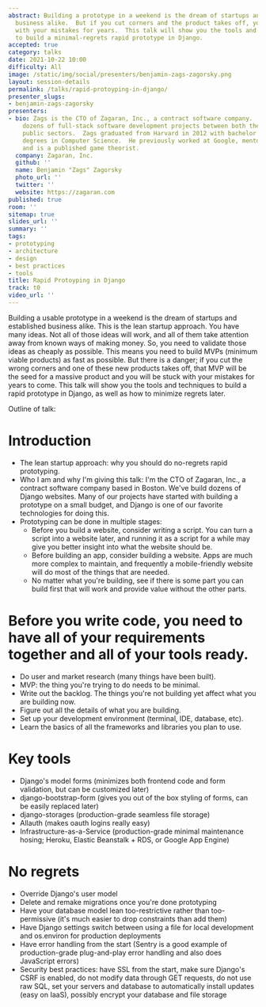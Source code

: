 ```yaml
---
abstract: Building a prototype in a weekend is the dream of startups and established
  business alike.  But if you cut corners and the product takes off, you will be stuck
  with your mistakes for years.  This talk will show you the tools and techniques
  to build a minimal-regrets rapid prototype in Django.
accepted: true
category: talks
date: 2021-10-22 10:00
difficulty: All
image: /static/img/social/presenters/benjamin-zags-zagorsky.png
layout: session-details
permalink: /talks/rapid-protoyping-in-django/
presenter_slugs:
- benjamin-zags-zagorsky
presenters:
- bio: Zags is the CTO of Zagaran, Inc., a contract software company.  He has led
    dozens of full-stack software development projects between both the private and
    public sectors.  Zags graduated from Harvard in 2012 with bachelor's and master's
    degrees in Computer Science.  He previously worked at Google, mentors for TechStars,
    and is a published game theorist.
  company: Zagaran, Inc.
  github: ''
  name: Benjamin "Zags" Zagorsky
  photo_url: ''
  twitter: ''
  website: https://zagaran.com
published: true
room: ''
sitemap: true
slides_url: ''
summary: ''
tags:
- prototyping
- architecture
- design
- best practices
- tools
title: Rapid Protoyping in Django
track: t0
video_url: ''
---
```


Building a usable prototype in a weekend is the dream of startups and established business alike.  This is the lean startup approach.  You have many ideas.  Not all of those ideas will work, and all of them take attention away from known ways of making money.  So, you need to validate those ideas as cheaply as possible.  This means you need to build MVPs (minimum viable products) as fast as possible.  But there is a danger; if you cut the wrong corners and one of these new products takes off, that MVP will be the seed for a massive product and you will be stuck with your mistakes for years to come.  This talk will show you the tools and techniques to build a rapid prototype in Django, as well as how to minimize regrets later.

Outline of talk:

# Introduction
* The lean startup approach: why you should do no-regrets rapid prototyping.
* Who I am and why I'm giving this talk: I'm the CTO of Zagaran, Inc., a contract software company based in Boston.  We've build dozens of Django websites.  Many of our projects have started with building a prototype on a small budget, and Django is one of our favorite technologies for doing this.
* Prototyping can be done in multiple stages:
    * Before you build a website, consider writing a script.  You can turn a script into a website later, and running it as a script for a while may give you better insight into what the website should be.
    * Before building an app, consider building a website.  Apps are much more complex to maintain, and frequently a mobile-friendly website will do most of the things that are needed.
    * No matter what you're building, see if there is some part you can build first that will work and provide value without the other parts.

# Before you write code, you need to have all of your requirements together and all of your tools ready.
* Do user and market research (many things have been built).
* MVP: the thing you're trying to do needs to be minimal.
* Write out the backlog.  The things you're not building yet affect what you are building now.
* Figure out all the details of what you are building.
* Set up your development environment (terminal, IDE, database, etc).
* Learn the basics of all the frameworks and libraries you plan to use.

# Key tools
* Django's model forms (minimizes both frontend code and form validation, but can be customized later)
* django-bootstrap-form (gives you out of the box styling of forms, can be easily replaced later)
* django-storages (production-grade seamless file storage)
* Allauth (makes oauth logins really easy)
* Infrastructure-as-a-Service (production-grade minimal maintenance hosing; Heroku, Elastic Beanstalk + RDS, or Google App Engine)

# No regrets
* Override Django's user model
* Delete and remake migrations once you're done prototyping
* Have your database model lean too-restrictive rather than too-permissive (it's much easier to drop constraints than add them)
* Have Django settings switch between using a file for local development and os.environ for production deployments
* Have error handling from the start (Sentry is a good example of production-grade plug-and-play error handling and also does JavaScript errors)
* Security best practices: have SSL from the start, make sure Django's CSRF is enabled, do not modify data through GET requests, do not use raw SQL, set your servers and database to automatically install updates (easy on IaaS), possibly encrypt your database and file storage